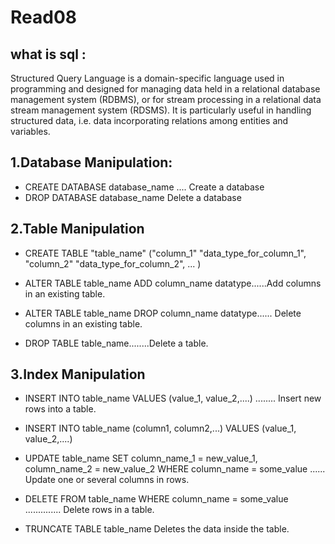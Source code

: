 # Read08

## what is sql :
Structured Query Language is a domain-specific language used in programming and designed for managing data held in a relational database management system (RDBMS), or for stream processing in a relational data stream management system (RDSMS). It is particularly useful in handling structured data, i.e. data incorporating relations among entities and variables.

 ## 1.Database Manipulation:

 - CREATE DATABASE database_name	 .... Create a database	
-  DROP DATABASE database_name	      Delete a database	

## 2.Table Manipulation

- CREATE TABLE "table_name"
("column_1" "data_type_for_column_1",
"column_2" "data_type_for_column_2",
... )

- ALTER TABLE table_name ADD column_name datatype......Add columns in an existing table.

- ALTER TABLE table_name DROP column_name datatype...... Delete columns in an existing table.

- DROP TABLE table_name........Delete a table.


## 3.Index Manipulation

- INSERT INTO table_name
VALUES (value_1, value_2,....)  ........  Insert new rows into a table.

- INSERT INTO table_name (column1, column2,...)
VALUES (value_1, value_2,....)

- UPDATE table_name
SET column_name_1 = new_value_1, column_name_2 = new_value_2
WHERE column_name = some_value	  ......   Update one or several columns in rows.

- DELETE FROM table_name
WHERE column_name = some_value	      ..............    Delete rows in a table.


- TRUNCATE TABLE table_name	      Deletes the data inside the table.